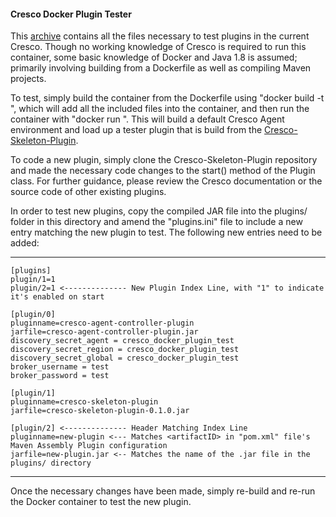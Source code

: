 #### Cresco Docker Plugin Tester

This [archive](https://drive.google.com/open?id=1VI4hRfvneCqxZffuwDp687gMZpRntYxD) contains all the files necessary to test plugins in the current Cresco. Though no working 
knowledge of Cresco is required to run this container, some basic knowledge of Docker and Java 1.8 is
assumed; primarily involving building from a Dockerfile as well as compiling Maven projects.

To test, simply build the container from the Dockerfile using "docker build -t <container name>", which
will add all the included files into the container, and then run the container with 
"docker run <container name>". This will build a default Cresco Agent environment and load up a tester
plugin that is build from the [Cresco-Skeleton-Plugin](https://github.com/ResearchWorx/Cresco-Skeleton-Plugin).

To code a new plugin, simply clone the Cresco-Skeleton-Plugin repository and made the necessary code changes
to the start() method of the Plugin class. For further guidance, please review the Cresco documentation or
the source code of other existing plugins.

In order to test new plugins, copy the compiled JAR file into the plugins/ folder in this directory and amend 
the "plugins.ini" file to include a new entry matching the new plugin to test. The following new entries need
to be added:

_______________________________________________________________________________________________________________________________
```
[plugins]
plugin/1=1
plugin/2=1 <-------------- New Plugin Index Line, with "1" to indicate it's enabled on start

[plugin/0]
pluginname=cresco-agent-controller-plugin
jarfile=cresco-agent-controller-plugin.jar
discovery_secret_agent = cresco_docker_plugin_test
discovery_secret_region = cresco_docker_plugin_test
discovery_secret_global = cresco_docker_plugin_test
broker_username = test
broker_password = test

[plugin/1]
pluginname=cresco-skeleton-plugin
jarfile=cresco-skeleton-plugin-0.1.0.jar

[plugin/2] <-------------- Header Matching Index Line
pluginname=new-plugin <--- Matches <artifactID> in "pom.xml" file's Maven Assembly Plugin configuration
jarfile=new-plugin.jar <-- Matches the name of the .jar file in the plugins/ directory
```
_______________________________________________________________________________________________________________________________

Once the necessary changes have been made, simply re-build and re-run the Docker container to test the new plugin.
